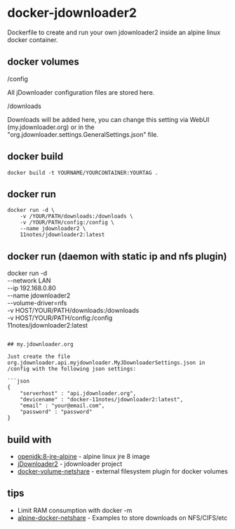 # docker-jdownloader2

Dockerfile to create and run your own jdownloader2 inside an alpine linux docker container.

## docker volumes

/config

All jDownloader configuration files are stored here.

/downloads

Downloads will be added here, you can change this setting via WebUI (my.jdownloader.org) or in the "org.jdownloader.settings.GeneralSettings.json" file.

## docker build
```shell
docker build -t YOURNAME/YOURCONTAINER:YOURTAG .
```
## docker run
```shell
docker run -d \
    -v /YOUR/PATH/downloads:/downloads \
    -v /YOUR/PATH/config:/config \
    --name jdownloader2 \
    11notes/jdownloader2:latest
```

## docker run (daemon with static ip and nfs plugin)

docker run -d \
    --network LAN \
    --ip 192.168.0.80 \
    --name jdownloader2 \
    --volume-driver=nfs \
    -v HOST/YOUR/PATH/downloads:/downloads \
    -v HOST/YOUR/PATH/config:/config \
    11notes/jdownloader2:latest
```

## my.jdownloader.org

Just create the file org.jdownloader.api.myjdownloader.MyJDownloaderSettings.json in /config with the following json settings:

```json
{
    "serverhost" : "api.jdownloader.org",
    "devicename" : "docker-11notes/jdownloader2:latest",
    "email" : "your@email.com",
    "password" : "password"
}
```

## build with

* [openjdk:8-jre-alpine](https://hub.docker.com/_/openjdk/) - alpine linux jre 8 image
* [jDownloader2](http://jdownloader.org/download/index) - jdownloader project
* [docker-volume-netshare](https://github.com/ContainX/docker-volume-netshare) - external filesystem plugin for docker volumes

## tips

* Limit RAM consumption with docker -m
* [alpine-docker-netshare](https://github.com/11notes/alpine-docker-netshare) - Examples to store downloads on NFS/CIFS/etc 



